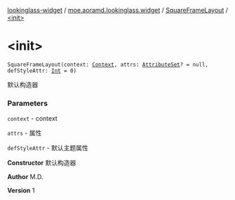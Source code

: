 [lookinglass-widget](../../index.md) / [moe.aoramd.lookinglass.widget](../index.md) / [SquareFrameLayout](index.md) / [&lt;init&gt;](./-init-.md)

# &lt;init&gt;

`SquareFrameLayout(context: `[`Context`](https://developer.android.com/reference/android/content/Context.html)`, attrs: `[`AttributeSet`](https://developer.android.com/reference/android/util/AttributeSet.html)`? = null, defStyleAttr: `[`Int`](https://kotlinlang.org/api/latest/jvm/stdlib/kotlin/-int/index.html)` = 0)`

默认构造器

### Parameters

`context` - context

`attrs` - 属性

`defStyleAttr` - 默认主题属性

**Constructor**
默认构造器

**Author**
M.D.

**Version**
1

